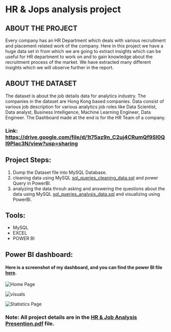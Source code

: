 # HR & Jops analysis project

## ABOUT THE PROJECT
Every company has an HR Department which deals with various recruitment and 
placement related work of the company. Here in this project we have a huge data set 
in from which we are going to extract insights which can be useful for HR department 
to work on and to gain knowledge about the recruitment process of the market. We 
have extracted many different insights which we will observe further in the report.

## ABOUT THE DATASET
The dataset is about the job details data for analytics industry. The companies in the dataset are 
Hong Kong based companies. Data consist of various job description for various analytics job 
roles like Data Scientist, Data analyst, Business Intelligence, Machine Learning Engineer, Data 
Engineer. The Dashboard made at the end is for the HR Team of a company.
### Link: https://drive.google.com/file/d/1t75az9n_C2uj4CRumQf9SI0QI9PIac3N/view?usp=sharing

## Project Steps: 
1) Dump the Dataset file into MySQL Database.
2) cleaning data using MySQL [sql_queries_cleaning_data.sql](https://github.com/elsayed100/hr-analysis-project/blob/main/sql_queries_cleaning_data.sql) and power Query in PowerBI.
3) analyzing the data throuh asking and answering the questions about the data using MySQL [sql_queries_analysis_data.sql](https://github.com/elsayed100/hr-analysis-project/blob/main/sql_queries_analysis_data.sql) and visualizing using PowerBI.

## Tools: 
* MySQL
* EXCEL
* POWER BI

## Power BI dashboard: 
#### Here is a screenshot of my dashboard, and you can find the power BI file [here](https://app.powerbi.com/view?r=eyJrIjoiYTE0OGEyZDgtZDJkYy00NTAwLWI1NzEtZTIyNmQ1ZTc3ODgzIiwidCI6ImQzMTdiNDI0LWY4NDktNDk1Ni04NzIwLTAyZWNjOWIyNjJhYiJ9&pageName=ReportSection).
![Home Page](https://user-images.githubusercontent.com/104726222/166165965-239f7ff9-0603-4d18-8c2f-a384ee499703.PNG)

![visuals](https://user-images.githubusercontent.com/104726222/166165977-8e7193be-636d-4947-a195-7c2699851bb4.PNG)

![Statistics Page](https://user-images.githubusercontent.com/104726222/166165981-7f17623c-a020-4399-a9c6-7a052deaf32f.PNG)




### Note: All project details are in the [HR & Job Analysis Presention.pdf](https://github.com/elsayed100/hr-analysis-project/blob/main/HR%20%26%20Job%20Analysis%20Presention.pdf) file.

